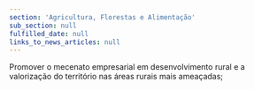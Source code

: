 ```yaml
---
section: 'Agricultura, Florestas e Alimentação'
sub_section: null
fulfilled_date: null
links_to_news_articles: null
---
```


Promover o mecenato empresarial em desenvolvimento rural e a valorização do território nas áreas rurais mais ameaçadas;